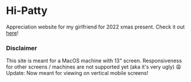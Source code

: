 # Hi-Patty
Appreciation website for my girlfriend for 2022 xmas present. Check it out [here](https://hi-patty.vercel.app)!

### Disclaimer
This site is meant for a MacOS machine with 13" screen. Responsiveness for other screens / machines are not supported yet (aka it's very ugly) 😩
Update: Now meant for viewing on vertical mobile screens!
